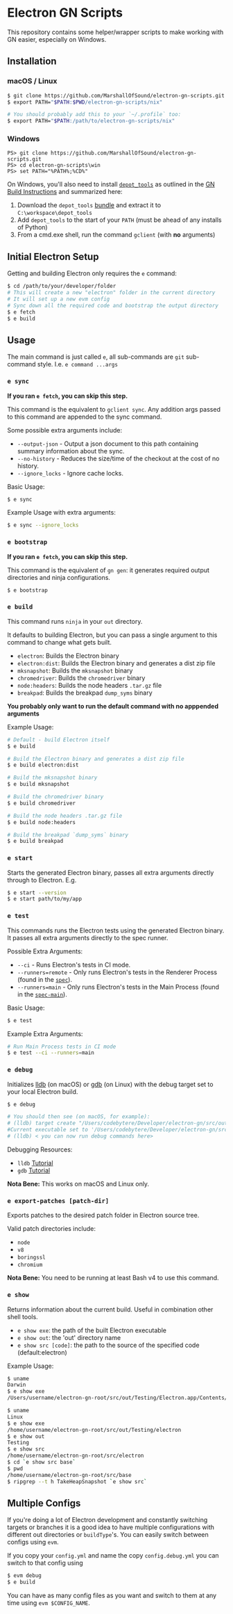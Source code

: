 # Electron GN Scripts

This repository contains some helper/wrapper scripts to make working with GN easier, especially on Windows.

## Installation

### macOS / Linux

```sh
$ git clone https://github.com/MarshallOfSound/electron-gn-scripts.git
$ export PATH="$PATH:$PWD/electron-gn-scripts/nix"

# You should probably add this to your `~/.profile` too:
$ export PATH="$PATH:/path/to/electron-gn-scripts/nix"
```

### Windows

```batch
PS> git clone https://github.com/MarshallOfSound/electron-gn-scripts.git
PS> cd electron-gn-scripts\win
PS> set PATH="%PATH%;%CD%"
```

On Windows, you'll also need to install [`depot_tools`](https://commondatastorage.googleapis.com/chrome-infra-docs/flat/depot_tools/docs/html/depot_tools_tutorial.html#_setting_up) as outlined in the [GN Build Instructions](https://github.com/electron/electron/blob/master/docs/development/build-instructions-gn.md) and summarized here:

 1. Download the `depot_tools` [bundle](https://storage.googleapis.com/chrome-infra/depot_tools.zip) and extract it to `C:\workspace\depot_tools`
 2. Add `depot_tools` to the start of your `PATH` (must be ahead of any installs of Python)
 3. From a cmd.exe shell, run the command `gclient` (with **no** arguments)

## Initial Electron Setup

Getting and building Electron only requires the `e` command:

```sh
$ cd /path/to/your/developer/folder
# This will create a new "electron" folder in the current directory
# It will set up a new evm config
# Sync down all the required code and bootstrap the output directory
$ e fetch
$ e build
```

## Usage

The main command is just called `e`, all sub-commands are `git` sub-command style.  I.e. `e command ...args`

### `e sync`

**If you ran `e fetch`, you can skip this step.**

This command is the equivalent to `gclient sync`. Any addition args passed to this command are appended to the sync command.

Some possible extra arguments include:

* `--output-json` - Output a json document to this path containing summary information about the sync.
* `--no-history` - Reduces the size/time of the checkout at the cost of no history.
* `--ignore_locks` - Ignore cache locks.

Basic Usage:

```sh
$ e sync
```

Example Usage with extra arguments:

```sh
$ e sync --ignore_locks
```

### `e bootstrap`

**If you ran `e fetch`, you can skip this step.**

This command is the equivalent of `gn gen`: it generates required output directories and ninja configurations.

```sh
$ e bootstrap
```

### `e build`

This command runs `ninja` in your `out` directory.

It defaults to building Electron, but you can pass a single argument to this command to change what gets built.

* `electron`: Builds the Electron binary
* `electron:dist`: Builds the Electron binary and generates a dist zip file
* `mksnapshot`: Builds the `mksnapshot` binary
* `chromedriver`: Builds the `chromedriver` binary
* `node:headers`: Builds the node headers `.tar.gz` file
* `breakpad`: Builds the breakpad `dump_syms` binary

**You probably only want to run the default command with no apppended arguments**

Example Usage:

```sh
# Default - build Electron itself
$ e build
```

```sh
# Build the Electron binary and generates a dist zip file
$ e build electron:dist
```

```sh
# Build the mksnapshot binary
$ e build mksnapshot
```

```sh
# Build the chromedriver binary
$ e build chromedriver
```

```sh
# Build the node headers .tar.gz file
$ e build node:headers
```

```sh
# Build the breakpad `dump_syms` binary
$ e build breakpad
```

### `e start`

Starts the generated Electron binary, passes all extra arguments directly through to Electron.  E.g.

```sh
$ e start --version
$ e start path/to/my/app
```

### `e test`

This commands runs the Electron tests using the generated Electron binary. It passes all extra arguments directly to the spec runner.

Possible Extra Arguments:
* `--ci` - Runs Electron's tests in CI mode.
* `--runners=remote` - Only runs Electron's tests in the Renderer Process (found in the [`spec`](https://github.com/electron/electron/tree/master/spec)).
* `--runners=main` - Only runs Electron's tests in the Main Process (found in the [`spec-main`](https://github.com/electron/electron/tree/master/spec-main)).

Basic Usage:

```sh
$ e test
```

Example Extra Arguments:

```sh
# Run Main Process tests in CI mode 
$ e test --ci --runners=main
```

### `e debug`

Initializes [lldb](https://lldb.llvm.org/) (on macOS) or [gdb](https://www.gnu.org/software/gdb/) (on Linux) with the debug target set to your local Electron build.

```sh
$ e debug

# You should then see (on macOS, for example):
# (lldb) target create "/Users/codebytere/Developer/electron-gn/src/out/Testing/Electron.app/Contents/MacOS/Electron"
#Current executable set to '/Users/codebytere/Developer/electron-gn/src/out/Testing/Electron.app/Contents/MacOS/Electron' (x86_64).
# (lldb) < you can now run debug commands here>
```

Debugging Resources:
* `lldb` [Tutorial](https://lldb.llvm.org/use/tutorial.html)
* `gdb` [Tutorial](https://web.eecs.umich.edu/~sugih/pointers/summary.html)

**Nota Bene:** This works on macOS and Linux only.

### `e export-patches [patch-dir]`

Exports patches to the desired patch folder in Electron source tree.

Valid patch directories include:
* `node`
* `v8`
* `boringssl`
* `chromium`

**Nota Bene:** You need to be running at least Bash v4 to use this command.

### `e show`

Returns information about the current build.
Useful in combination other shell tools.
 * `e show exe`: the path of the built Electron executable
 * `e show out`: the 'out' directory name
 * `e show src [code]`: the path to the source of the specified code (default:electron)

Example Usage:

```sh
$ uname
Darwin
$ e show exe
/Users/username/electron-gn-root/src/out/Testing/Electron.app/Contents/MacOS/Electron

$ uname
Linux
$ e show exe
/home/username/electron-gn-root/src/out/Testing/electron
$ e show out
Testing
$ e show src
/home/username/electron-gn-root/src/electron
$ cd `e show src base`
$ pwd
/home/username/electron-gn-root/src/base
$ ripgrep --t h TakeHeapSnapshot `e show src`
```

## Multiple Configs

If you're doing a lot of Electron development and constantly switching targets or branches it is a good idea to
have multiple configurations with different out directories or `buildType`'s.  You can easily switch between configs
using `evm`.

If you copy your `config.yml` and name the copy `config.debug.yml` you can switch to that config using

```sh
$ evm debug
$ e build
```

You can have as many config files as you want and switch to them at any time using `evm $CONFIG_NAME`.
